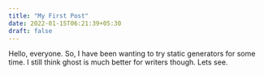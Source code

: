 ```yaml
---
title: "My First Post"
date: 2022-01-15T06:21:39+05:30
draft: false
---
```


Hello, everyone.
So, I have been wanting to try static generators for some time. 
I still think ghost is much better for writers though. Lets see.